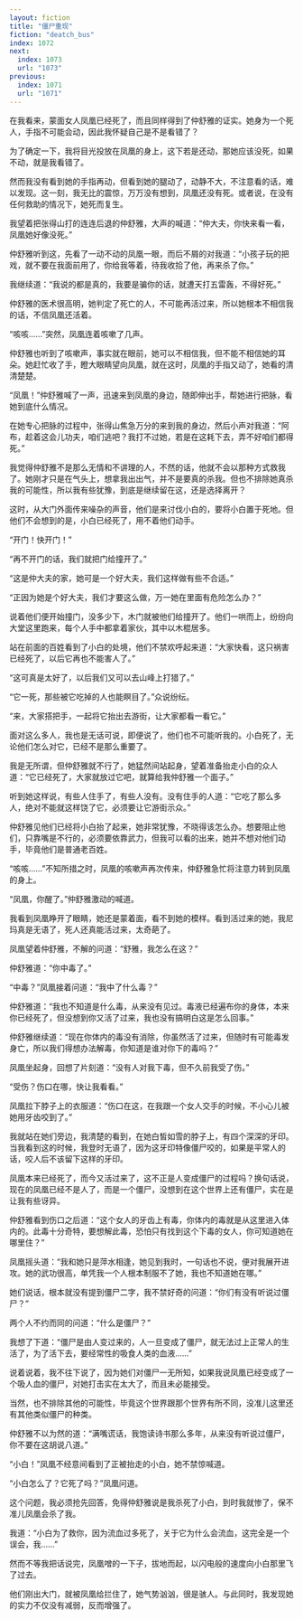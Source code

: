 ```yaml
---
layout: fiction
title: "僵尸重现"
fiction: "deatch_bus"
index: 1072
next:
  index: 1073
  url: "1073"
previous:
  index: 1071
  url: "1071"
---
```

在我看来，蒙面女人凤凰已经死了，而且同样得到了仲舒雅的证实。她身为一个死人，手指不可能会动，因此我怀疑自己是不是看错了？

为了确定一下，我将目光投放在凤凰的身上，这下若是还动，那她应该没死，如果不动，就是我看错了。

然而我没有看到她的手指再动，但看到她的腿动了，动静不大，不注意看的话，难以发现。这一刻，我无比的震惊，万万没有想到，凤凰还没有死。或者说，在没有任何救助的情况下，她死而复生。

我望着把张得山打的连连后退的仲舒雅，大声的喊道：“仲大夫，你快来看一看，凤凰她好像没死。”

仲舒雅听到这，先看了一动不动的凤凰一眼，而后不屑的对我道：“小孩子玩的把戏，就不要在我面前用了，你给我等着，待我收拾了他，再来杀了你。”

我继续道：“我说的都是真的，我要是骗你的话，就遭天打五雷轰，不得好死。”

仲舒雅的医术很高明，她判定了死亡的人，不可能再活过来，所以她根本不相信我的话，不信凤凰还活着。

“咳咳……”突然，凤凰连着咳嗽了几声。

仲舒雅也听到了咳嗽声，事实就在眼前，她可以不相信我，但不能不相信她的耳朵。她赶忙收了手，瞪大眼睛望向凤凰，就在这时，凤凰的手指又动了，她看的清清楚楚。

“凤凰！”仲舒雅喊了一声，迅速来到凤凰的身边，随即伸出手，帮她进行把脉，看她到底什么情况。

在她专心把脉的过程中，张得山焦急万分的来到我的身边，然后小声对我道：“阿布，趁着这会儿功夫，咱们逃吧？我打不过她，若是在这耗下去，弄不好咱们都得死。”

我觉得仲舒雅不是那么无情和不讲理的人，不然的话，他就不会以那种方式救我了。她刚才只是在气头上，想拿我出出气，并不是要真的杀我。但也不排除她真杀我的可能性，所以我有些犹豫，到底是继续留在这，还是选择离开？

这时，从大门外面传来噪杂的声音，他们是来讨伐小白的，要将小白置于死地。但他们不会想到的是，小白已经死了，用不着他们动手。

“开门！快开门！”

“再不开门的话，我们就把门给撞开了。”

“这是仲大夫的家，她可是一个好大夫，我们这样做有些不合适。”

“正因为她是个好大夫，我们才要这么做，万一她在里面有危险怎么办？”

说着他们便开始撞门，没多少下，木门就被他们给撞开了。他们一哄而上，纷纷向大堂这里跑来，每个人手中都拿着家伙，其中以木棍居多。

站在前面的百姓看到了小白的处境，他们不禁欢呼起来道：“大家快看，这只祸害已经死了，以后它再也不能害人了。”

“这可真是太好了，以后我们又可以去山峰上打猎了。”

“它一死，那些被它吃掉的人也能瞑目了。”众说纷纭。

“来，大家搭把手，一起将它抬出去游街，让大家都看一看它。”

面对这么多人，我也是无话可说，即便说了，他们也不可能听我的。小白死了，无论他们怎么对它，已经不是那么重要了。

我是无所谓，但仲舒雅就不行了，她猛然间站起身，望着准备抬走小白的众人道：“它已经死了，大家就放过它吧，就算给我仲舒雅一个面子。”

听到她这样说，有些人住手了，有些人没有。没有住手的人道：“它吃了那么多人，绝对不能就这样饶了它，必须要让它游街示众。”

仲舒雅见他们已经将小白抬了起来，她非常犹豫，不晓得该怎么办。想要阻止他们，只靠嘴是不行的，必须要依靠武力，但我可以看的出来，她并不想对他们动手，毕竟他们是普通老百姓。

“咳咳……”不知所措之时，凤凰的咳嗽声再次传来，仲舒雅急忙将注意力转到凤凰的身上。

“凤凰，你醒了。”仲舒雅激动的喊道。

我看到凤凰睁开了眼睛，她还是蒙着面，看不到她的模样。看到活过来的她，我尼玛真是无语了，死人还真能活过来，太奇葩了。

凤凰望着仲舒雅，不解的问道：“舒雅，我怎么在这？”

仲舒雅道：“你中毒了。”

“中毒？”凤凰接着问道：“我中了什么毒？”

仲舒雅道：“我也不知道是什么毒，从来没有见过。毒液已经遍布你的身体，本来你已经死了，但没想到你又活了过来，我也没有搞明白这是怎么回事。”

仲舒雅继续道：“现在你体内的毒没有消除，你虽然活了过来，但随时有可能毒发身亡，所以我们得想办法解毒，你知道是谁对你下的毒吗？”

凤凰坐起身，回想了片刻道：“没有人对我下毒，但不久前我受了伤。”

“受伤？伤口在哪，快让我看看。”

凤凰拉下脖子上的衣服道：“伤口在这，在我跟一个女人交手的时候，不小心儿被她用牙齿咬到了。”

我就站在她们旁边，我清楚的看到，在她白皙如雪的脖子上，有四个深深的牙印。当我看到这的时候，我登时无语了，因为这牙印特像僵尸咬的，如果是平常人的话，咬人后不该留下这样的牙印。

凤凰本来已经死了，而今又活过来了，这不正是人变成僵尸的过程吗？换句话说，现在的凤凰已经不是人了，而是一个僵尸，没想到在这个世界上还有僵尸，实在是让我有些讶异。

仲舒雅看到伤口之后道：“这个女人的牙齿上有毒，你体内的毒就是从这里进入体内的。此毒十分奇特，要想解此毒，恐怕只有找到这个下毒的女人，你可知道她在哪里住？”

凤凰摇头道：“我和她只是萍水相逢，她见到我时，一句话也不说，便对我展开进攻。她的武功很高，单凭我一个人根本制服不了她，我也不知道她在哪。”

她们说话，根本就没有提到僵尸二字，我不禁好奇的问道：“你们有没有听说过僵尸？”

两个人不约而同的问道：“什么是僵尸？”

我想了下道：“僵尸是由人变过来的，人一旦变成了僵尸，就无法过上正常人的生活了，为了活下去，要经常性的吸食人类的血液……”

说着说着，我不往下说了，因为她们对僵尸一无所知，如果我说凤凰已经变成了一个吸人血的僵尸，对她打击实在太大了，而且未必能接受。

当然，也不排除其他的可能性，毕竟这个世界跟那个世界有所不同，没准儿这里还有其他类似僵尸的种类。

仲舒雅不以为然的道：“满嘴谎话，我饱读诗书那么多年，从来没有听说过僵尸，你不要在这胡说八道。”

“小白！”凤凰不经意间看到了正被抬走的小白，她不禁惊喊道。

“小白怎么了？它死了吗？”凤凰问道。

这个问题，我必须抢先回答，免得仲舒雅说是我杀死了小白，到时我就惨了，保不准儿凤凰会杀了我。

我道：“小白为了救你，因为流血过多死了，关于它为什么会流血，这完全是一个误会，我……”

然而不等我把话说完，凤凰噌的一下子，拔地而起，以闪电般的速度向小白那里飞了过去。

他们刚出大门，就被凤凰给拦住了，她气势汹汹，很是骇人。与此同时，我发现她的实力不仅没有减弱，反而增强了。